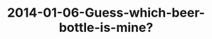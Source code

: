 ---
layout: blog
title: 2014-01-06-Guess-which-beer-bottle-is-mine?
category: blog
lat: 13.7487
lng: 100.53167
image: https://s3-us-west-2.amazonaws.com/travels2013/2014-01-06 00:02:11 PST.jpg
observation: 20140106000211PST
---